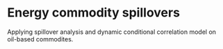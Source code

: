 # Energy commodity spillovers

Applying spillover analysis and dynamic conditional correlation model on oil-based commodites.
